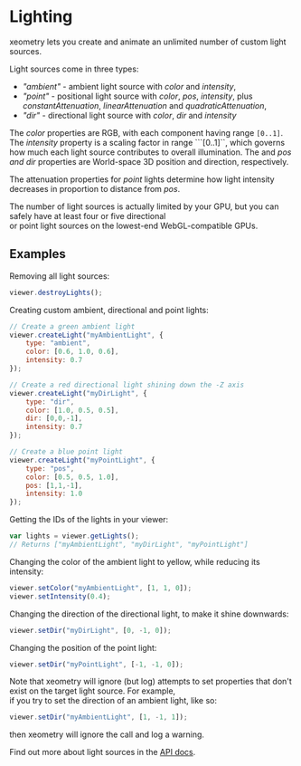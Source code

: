 # Lighting

xeometry lets you create and animate an unlimited number of custom light sources.

Light sources come in three types:

* _"ambient"_ - ambient light source with _color_ and _intensity_,
* _"point"_ - positional light source with _color_, _pos_, _intensity_,  plus _constantAttenuation_, _linearAttenuation_ and _quadraticAttenuation_,
* _"dir"_ - directional light source with _color_, _dir_ and _intensity_

The _color_ properties are RGB, with each component having range `[0..1]`. The _intensity_ property is a scaling factor in range ```[0..1]``, which governs how much each light source contributes to overall illumination. The and _pos _and_ dir_ properties are World-space 3D position and direction, respectively.

The attenuation properties for _point_ lights determine how light intensity decreases in proportion to distance from _pos_.

The number of light sources is actually limited by your GPU, but you can safely have at least four or five directional  
or point light sources on the lowest-end WebGL-compatible GPUs.

## Examples

Removing all light sources:

```javascript
viewer.destroyLights();
```

Creating custom ambient, directional and point lights:

```javascript
// Create a green ambient light
viewer.createLight("myAmbientLight", {
    type: "ambient",
    color: [0.6, 1.0, 0.6],
    intensity: 0.7
});

// Create a red directional light shining down the -Z axis
viewer.createLight("myDirLight", {
    type: "dir",
    color: [1.0, 0.5, 0.5],
    dir: [0,0,-1],
    intensity: 0.7
});

// Create a blue point light
viewer.createLight("myPointLight", {
    type: "pos",
    color: [0.5, 0.5, 1.0],
    pos: [1,1,-1],
    intensity: 1.0
});
```

Getting the IDs of the lights in your viewer:

```javascript
var lights = viewer.getLights();
// Returns ["myAmbientLight", "myDirLight", "myPointLight"]
```

Changing the color of the ambient light to yellow, while reducing its intensity:

```javascript
viewer.setColor("myAmbientLight", [1, 1, 0]);
viewer.setIntensity(0.4);
```

Changing the direction of the directional light, to make it shine downwards:

```javascript
viewer.setDir("myDirLight", [0, -1, 0]);
```

Changing the position of the point light:

```javascript
viewer.setDir("myPointLight", [-1, -1, 0]);
```

Note that xeometry will ignore \(but log\) attempts to set properties that don't exist on the target light source. For example,  
if you try to set the direction of an ambient light, like so:

```javascript
viewer.setDir("myAmbientLight", [1, -1, 1]);
```

then xeometry will ignore the call and log a warning.

Find out more about light sources in the [API docs](http://xeometry.org/docs).

